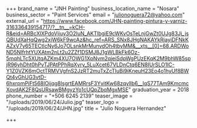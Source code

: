 +++
brand_name = "JNH Painting"
business_location_name = "Nosara"
business_sector = "Paint Services"
email = "julionoguera72@yahoo.com"
external_url = "https://www.facebook.com/JHN-painting-pintura-y-varniz-316336439154717/?__tn__=kCH-R&eid=ARBcXlXPdoVjiuy3O2IuN_AKTlbgiE9cWKvOsTeLnjGwZt0UJg83Jj_jsQBUdXaHqQwg2xjW6kF9wcAz&hc_ref=ARS_SNx8JHgNAKAYkRjayiDFNkKAZxV7y65TECtlcNy6Jo7OLsnkMrMunvdOh4tbyMM&__xts__[0]=68.ARDWoND5NlfrhtYUXAtm2nLt2u2ZZf1DSMJ8J1gWLBkFk6Oz-5mqhLTc5XUtqAZKm4XU7OWG1XpNvm2qjeiSdpWgPUzEKqK2M9bhW85spjR96yhDht0hPvTJPAtPPhRqXyry_5LuXcet67VLDnCtq6EN8IUrSLO1IC-Y1Z0VZK6mOctTRMVVgfnS2JzRT2muTxZcTIuBi9iKneuH23Eo4o1hyUf8BWQt4vGhUG3vtD-6hxrpmPiFt568lOijqg8lsgrtEAMRrsF3YvitKw68zqylIb6__IqS77TAm9KmcmcXovdAK2F8QsURsawBMgyzYo1cUQpZbqMgxMSE"
graduation_year = 2018
phone_number = "+506 6245 2139"
teaser_image = "/uploads/2019/06/24/Julio.jpg"
teaser_logo = "/uploads/2019/06/24/JHN.jpg"
title = "Julio Noguera Hernandez"

+++
